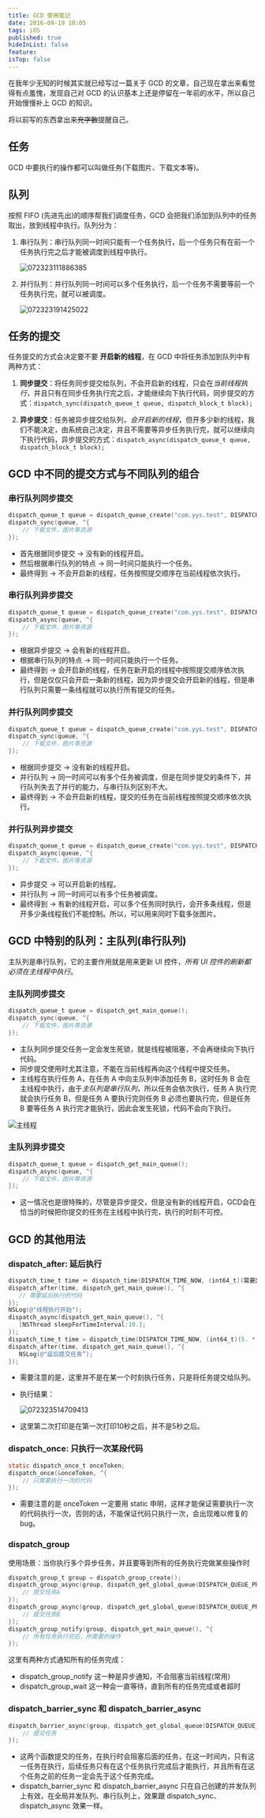 ```yaml
---
title: GCD 使用笔记
date: 2016-09-19 10:05
tags: iOS
published: true
hideInList: false
feature: 
isTop: false
---
```

在我年少无知的时候其实就已经写过一篇关于 GCD 的文章，自己现在拿出来看觉得有点羞愧，发现自己对 GCD 的认识基本上还是停留在一年前的水平，所以自己开始慢慢补上 GCD 的知识。

将以前写的东西拿出来~~充字数~~提醒自己。

<!-- more -->

## 任务

GCD 中要执行的操作都可以叫做任务(下载图片、下载文本等)。

## 队列

按照 FIFO (先进先出)的顺序帮我们调度任务，GCD 会把我们添加到队列中的任务取出，放到线程中执行。队列分为：

1. 串行队列：串行队列同一时间只能有一个任务执行，后一个任务只有在前一个任务执行完之后才能被调度到线程中执行。

    ![072323111886385](https://github.com/LZhenHong/BlogImages/blob/master/072323111886385.png?raw=true)

2. 并行队列：并行队列同一时间可以多个任务执行，后一个任务不需要等前一个任务执行完，就可以被调度。

    ![072323191425022](https://github.com/LZhenHong/BlogImages/blob/master/072323191425022.png?raw=true)

## 任务的提交

任务提交的方式会决定要不要 **开启新的线程**，在 GCD 中将任务添加到队列中有两种方式：

1. **同步提交**：将任务同步提交给队列，不会开启新的线程，只会在*当前线程执行*，并且只有在同步任务执行完之后，才能继续向下执行代码，同步提交的方式：`dispatch_sync(dispatch_queue_t queue, dispatch_block_t block);`

2. **异步提交**：任务被异步提交给队列，*会开启新的线程*，但开多少新的线程，我们不能决定，由系统自己决定，并且不需要等异步任务执行完，就可以继续向下执行代码，异步提交的方式：`dispatch_async(dispatch_queue_t queue, dispatch_block_t block);`

## GCD 中不同的提交方式与不同队列的组合

### 串行队列同步提交

```objectivec
dispatch_queue_t queue = dispatch_queue_create("com.yys.test", DISPATCH_QUEUE_SERIAL);
dispatch_sync(queue, ^{
    // 下载文件，图片等资源
});
```
    
* 首先根据同步提交 -> 没有新的线程开启。
* 然后根据串行队列的特点 -> 同一时间只能执行一个任务。
* 最终得到 -> 不会开启新的线程，任务按照提交顺序在当前线程依次执行。


### 串行队列异步提交

```objectivec
dispatch_queue_t queue = dispatch_queue_create("com.yys.test", DISPATCH_QUEUE_SERIAL);
dispatch_async(queue, ^{
    // 下载文件，图片等资源
});
```

* 根据异步提交 -> 会有新的线程开启。
* 根据串行队列的特点 -> 同一时间只能执行一个任务。
* 最终得到 -> 会开启新的线程，任务在新开启的线程中按照提交顺序依次执行，但是仅仅只会开启一条新的线程，因为异步提交会开启新的线程，但是串行队列只需要一条线程就可以执行所有提交的任务。


### 并行队列同步提交
    
```objectivec
dispatch_queue_t queue = dispatch_queue_create("com.yys.test", DISPATCH_QUEUE_CONCURRENT);
dispatch_sync(queue, ^{
    // 下载文件，图片等资源
});
```

* 根据同步提交 -> 没有新的线程开启。
* 并行队列 -> 同一时间可以有多个任务被调度，但是在同步提交的条件下，并行队列失去了并行的能力，与串行队列区别不大。
* 最终得到 -> 不会开启新的线程，提交的任务在当前线程按照提交顺序依次执行。


### 并行队列异步提交

```objectivec
dispatch_queue_t queue = dispatch_queue_create("com.yys.test", DISPATCH_QUEUE_CONCURRENT);
dispatch_async(queue, ^{
    // 下载文件，图片等资源
});
```

* 异步提交 -> 可以开启新的线程。
* 并行队列 -> 同一时间可以有多个任务被调度。
* 最终得到 -> 有新的线程开启，可以多个任务同时执行，会开多条线程，但是开多少条线程我们不能控制。所以，可以用来同时下载多张图片。

## GCD 中特别的队列：主队列(串行队列)

主队列是串行队列，它的主要作用就是用来更新 UI 控件，*所有 UI 控件的刷新都必须在主线程中执行*。

### 主队列同步提交

```objectivec
dispatch_queue_t queue = dispatch_get_main_queue();
dispatch_sync(queue, ^{
    // 下载文件，图片等资源
});
```
* 主队列同步提交任务一定会发生死锁，就是线程被阻塞，不会再继续向下执行代码。
* 同步提交使用时尤其注意，不能在当前线程再向这个线程中提交任务。
* 主线程在执行任务 A，在任务 A 中向主队列中添加任务 B，这时任务 B 会在主线程中执行，由于*主队列是串行队列*，所以任务会依次执行，任务 A 执行完就会执行任务 B，但是任务 A 要执行完则任务 B 必须也要执行完，但是任务 B 要等任务 A 执行完才能执行，因此会发生死锁，代码不会向下执行。

![主线程](https://github.com/LZhenHong/BlogImages/blob/master/%E4%B8%BB%E7%BA%BF%E7%A8%8B.png?raw=true)

### 主队列异步提交

```objectivec
dispatch_queue_t queue = dispatch_get_main_queue();
dispatch_async(queue, ^{
    // 下载文件，图片等资源
});
```

* 这一情况也是很特殊的，尽管是异步提交，但是没有新的线程开启，GCD会在恰当的时候把你提交的任务在主线程中执行完，执行的时刻不可控。

## GCD 的其他用法

### dispatch\_after: 延后执行

```objectivec
dispatch_time_t time ＝ dispatch_time(DISPATCH_TIME_NOW, (int64_t)(需要延后的时间 * NSEC_PER_SEC));
dispatch_after(time, dispatch_get_main_queue(), ^{
   // 需要延后执行的代码
});
NSLog(@"线程执行开始");
dispatch_async(dispatch_get_main_queue(), ^{
   [NSThread sleepForTimeInterval:10.];
});
dispatch_time_t time = dispatch_time(DISPATCH_TIME_NOW, (int64_t)(5. * NSEC_PER_SEC));
dispatch_after(time, dispatch_get_main_queue(), ^{
   NSLog(@"延后提交任务”);
});
```

* 需要注意的是，这里并不是在某一个时刻执行任务，只是将任务提交给队列。
* 执行结果：

    ![072323514709413](https://github.com/LZhenHong/BlogImages/blob/master/072323514709413.png?raw=true)

* 这里第二次打印是在第一次打印10秒之后，并不是5秒之后。


### dispatch\_once: 只执行一次某段代码

```objectivec
static dispatch_once_t onceToken;
dispatch_once(&onceToken, ^{
    // 只需要执行一次的代码
});
```

* 需要注意的是 onceToken 一定要用 static 申明，这样才能保证需要执行一次的代码执行一次，否则的话，不能保证代码只执行一次，会出现难以修复的 bug。


### dispatch\_group
使用场景：当你执行多个异步任务，并且要等到所有的任务执行完做某些操作时

```objectivec
dispatch_group_t group = dispatch_group_create();
dispatch_group_async(group, dispatch_get_global_queue(DISPATCH_QUEUE_PRIORITY_DEFAULT, 0), ^{
    // 提交任务A
});
dispatch_group_async(group, dispatch_get_global_queue(DISPATCH_QUEUE_PRIORITY_DEFAULT, 0), ^{
    // 提交任务B
});
dispatch_group_notify(group, dispatch_get_main_queue(), ^{
    // 所有任务执行完后，所需要的操作
});
```

这里有两种方式通知所有的任务完成：

* dispatch\_group\_notify 这一种是异步通知，不会阻塞当前线程(常用)
* dispatch\_group\_wait 这一种会一直等待，直到所有的任务完成或者超时


### dispatch\_barrier\_sync 和 dispatch\_barrier\_async

```objectivec
dispatch_barrier_async(group, dispatch_get_global_queue(DISPATCH_QUEUE_PRIORITY_DEFAULT, 0), ^{
    // 提交任务
});
```

* 这两个函数提交的任务，在执行时会阻塞后面的任务，在这一时间内，只有这一任务在执行，后续任务只有在这个任务执行完成后才能执行，并且所有在这个任务之前的任务一定会先于这个任务完成。
* dispatch\_barrier\_sync 和 dispatch\_barrier\_async 只在自己创建的并发队列上有效，在全局并发队列、串行队列上，效果跟 dispatch\_sync、 dispatch\_async 效果一样。
